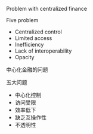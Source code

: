 Problem with centralized finance 

Five problem 

- Centralized control
- Limited access
- Inefficiency
- Lack of interoperability
- Opacity



中心化金融的问题

五大问题

- 中心化控制
- 访问受限
- 效率低下
- 缺乏互操作性
- 不透明性







